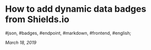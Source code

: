 # How to add dynamic data badges from Shields.io

#json, #badges, #endpoint, #markdown, #frontend, #english;

_March 18, 2019_

